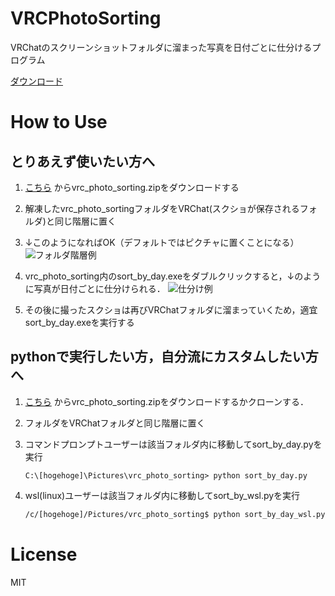 # VRCPhotoSorting
VRChatのスクリーンショットフォルダに溜まった写真を日付ごとに仕分けるプログラム

[ダウンロード](https://github.com/Chootana/VRCPhotoSorting/releases/latest)

# How to Use
## とりあえず使いたい方へ

1. [こちら](https://github.com/Chootana/VRCPhotoSorting/releases/latest)
からvrc_photo_sorting.zipをダウンロードする

2. 解凍したvrc_photo_sortingフォルダをVRChat(スクショが保存されるフォルダ)と同じ階層に置く

3. ↓このようになればOK（デフォルトではピクチャに置くことになる）
![フォルダ階層例](https://user-images.githubusercontent.com/44863813/103254498-dfaee500-49c8-11eb-8dbe-2141f8ad945f.png)


4. vrc_photo_sorting内のsort_by_day.exeをダブルクリックすると，↓のように写真が日付ごとに仕分けられる．
![仕分け例](https://user-images.githubusercontent.com/44863813/103254726-d2dec100-49c9-11eb-8a36-dd3f1bee434b.png)


5. その後に撮ったスクショは再びVRChatフォルダに溜まっていくため，適宜sort_by_day.exeを実行する


## pythonで実行したい方，自分流にカスタムしたい方へ
1. [こちら](https://github.com/Chootana/VRCPhotoSorting/releases/latest)
からvrc_photo_sorting.zipをダウンロードするかクローンする．

2. フォルダをVRChatフォルダと同じ階層に置く

3. コマンドプロンプトユーザーは該当フォルダ内に移動してsort_by_day.pyを実行
    ```
    C:\[hogehoge]\Pictures\vrc_photo_sorting> python sort_by_day.py
    ```

4. wsl(linux)ユーザーは該当フォルダ内に移動してsort_by_wsl.pyを実行
    ```bash
    /c/[hogehoge]/Pictures/vrc_photo_sorting$ python sort_by_day_wsl.py
    ```


# License
MIT
